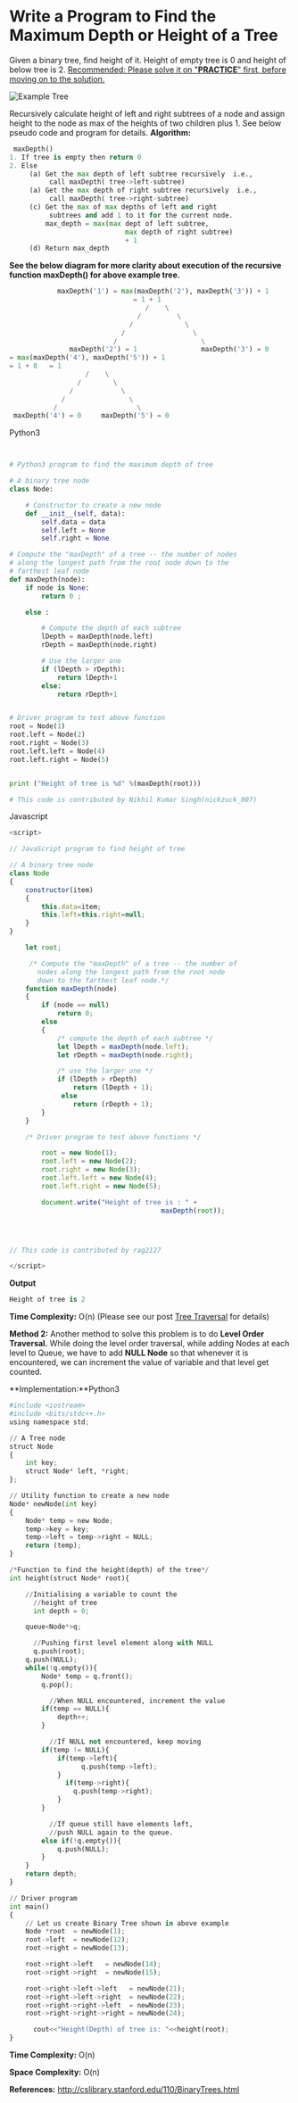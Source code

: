 # Write a Program to Find the Maximum Depth or Height of a Tree

Given a binary tree, find height of it. Height of empty tree is 0 and height of below tree is 2. [Recommended: Please solve it on "**PRACTICE**" first, before moving on to the solution.](https://practice.geeksforgeeks.org/problems/height-of-binary-tree/1)

![Example Tree](https://media.geeksforgeeks.org/wp-content/cdn-uploads/2009/06/tree122.gif)

Recursively calculate height of left and right subtrees of a node and assign height to the node as max of the heights of two children plus 1. See below pseudo code and program for details. **Algorithm:**

```python
 maxDepth()
1. If tree is empty then return 0
2. Else
     (a) Get the max depth of left subtree recursively  i.e.,
          call maxDepth( tree->left-subtree)
     (a) Get the max depth of right subtree recursively  i.e.,
          call maxDepth( tree->right-subtree)
     (c) Get the max of max depths of left and right
          subtrees and add 1 to it for the current node.
         max_depth = max(max dept of left subtree,
                             max depth of right subtree)
                             + 1
     (d) Return max_depth
```

**See the below diagram for more clarity about execution of the recursive function maxDepth\(\) for above example tree.**

```python
            maxDepth('1') = max(maxDepth('2'), maxDepth('3')) + 1
                               = 1 + 1
                                  /    \
                                /         \
                              /             \
                            /                 \
                          /                     \
               maxDepth('2') = 1                maxDepth('3') = 0
= max(maxDepth('4'), maxDepth('5')) + 1
= 1 + 0   = 1
                   /    \
                 /        \
               /            \
             /                \
           /                    \
 maxDepth('4') = 0     maxDepth('5') = 0
```

Python3

```python


# Python3 program to find the maximum depth of tree

# A binary tree node
class Node:

    # Constructor to create a new node
    def __init__(self, data):
        self.data = data
        self.left = None
        self.right = None

# Compute the "maxDepth" of a tree -- the number of nodes
# along the longest path from the root node down to the
# farthest leaf node
def maxDepth(node):
    if node is None:
        return 0 ;

    else :

        # Compute the depth of each subtree
        lDepth = maxDepth(node.left)
        rDepth = maxDepth(node.right)

        # Use the larger one
        if (lDepth > rDepth):
            return lDepth+1
        else:
            return rDepth+1


# Driver program to test above function
root = Node(1)
root.left = Node(2)
root.right = Node(3)
root.left.left = Node(4)
root.left.right = Node(5)


print ("Height of tree is %d" %(maxDepth(root)))

# This code is contributed by Nikhil Kumar Singh(nickzuck_007)

```

Javascript

```javascript
<script>

// JavaScript program to find height of tree

// A binary tree node
class Node
{
    constructor(item)
    {
        this.data=item;
        this.left=this.right=null;
    }
}

    let root;

     /* Compute the "maxDepth" of a tree -- the number of
       nodes along the longest path from the root node
       down to the farthest leaf node.*/
    function maxDepth(node)
    {
        if (node == null)
            return 0;
        else
        {
            /* compute the depth of each subtree */
            let lDepth = maxDepth(node.left);
            let rDepth = maxDepth(node.right);

            /* use the larger one */
            if (lDepth > rDepth)
                return (lDepth + 1);
             else
                return (rDepth + 1);
        }
    }

    /* Driver program to test above functions */

        root = new Node(1);
        root.left = new Node(2);
        root.right = new Node(3);
        root.left.left = new Node(4);
        root.left.right = new Node(5);

        document.write("Height of tree is : " +
                                      maxDepth(root));




// This code is contributed by rag2127

</script>
```

**Output**

```python
Height of tree is 2
```

**Time Complexity:** O\(n\) \(Please see our post [Tree Traversal](https://www.geeksforgeeks.org/tree-traversals-inorder-preorder-and-postorder/) for details\)

**Method 2:** Another method to solve this problem is to do **Level Order Traversal.** While doing the level order traversal, while adding Nodes at each level to Queue, we have to add **NULL Node** so that whenever it is encountered, we can increment the value of variable and that level get counted.

**Implementation:**Python3

```python
#include <iostream>
#include <bits/stdc++.h>
using namespace std;

// A Tree node
struct Node
{
    int key;
    struct Node* left, *right;
};

// Utility function to create a new node
Node* newNode(int key)
{
    Node* temp = new Node;
    temp->key = key;
    temp->left = temp->right = NULL;
    return (temp);
}

/*Function to find the height(depth) of the tree*/
int height(struct Node* root){

    //Initialising a variable to count the
      //height of tree
      int depth = 0;

    queue<Node*>q;

      //Pushing first level element along with NULL
      q.push(root);
    q.push(NULL);
    while(!q.empty()){
        Node* temp = q.front();
        q.pop();

          //When NULL encountered, increment the value
        if(temp == NULL){
            depth++;
        }

          //If NULL not encountered, keep moving
        if(temp != NULL){
            if(temp->left){
                  q.push(temp->left);
            }
              if(temp->right){
                q.push(temp->right);
            }
        }

          //If queue still have elements left,
          //push NULL again to the queue.
        else if(!q.empty()){
            q.push(NULL);
        }
    }
    return depth;
}

// Driver program
int main()
{
    // Let us create Binary Tree shown in above example
    Node *root  = newNode(1);
    root->left  = newNode(12);
    root->right = newNode(13);

    root->right->left   = newNode(14);
    root->right->right  = newNode(15);

    root->right->left->left   = newNode(21);
    root->right->left->right  = newNode(22);
    root->right->right->left  = newNode(23);
    root->right->right->right = newNode(24);

      cout<<"Height(Depth) of tree is: "<<height(root);
}
```

**Time Complexity:** O\(n\)

**Space Complexity:** O\(n\)

**References:** [http://cslibrary.stanford.edu/110/BinaryTrees.html ](http://cslibrary.stanford.edu/110/BinaryTrees.html)
